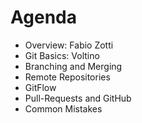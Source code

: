 # Agenda
* Overview: Fabio Zotti
* Git Basics: Voltino  
* Branching and Merging
* Remote Repositories
* GitFlow
* Pull-Requests and GitHub
* Common Mistakes
     